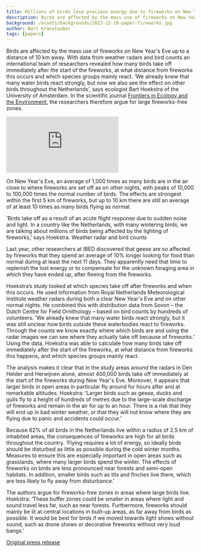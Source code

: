 ```yaml
---
title: Millions of birds lose precious energy due to fireworks on New Year’s Eve
description: Birds are affected by the mass use of fireworks on New Year's Eve up to a distance of 10 km away.
background: /assets/backgrounds/2023-12-18-paper-fireworks.jpg
author: Bart Kranstauber
tags: [papers]
---
```


Birds are affected by the mass use of fireworks on New Year's Eve up to a distance of 10 km away. With data from weather radars and bird counts an international team of researchers revealed how many birds take off immediately after the start of the fireworks, at what distance from fireworks this occurs and which species groups mainly react. ‘We already knew that many water birds react strongly, but now we also see the effect on other birds throughout the Netherlands’, says ecologist Bart Hoekstra of the University of Amsterdam. In the scientific journal [Frontiers in Ecology and the Environment](https://doi.org/10.1002/fee.2694), the researchers therefore argue for large fireworks-free zones.

<div class="ratio ratio-4x3 mb-3">
  <iframe src="https://player.vimeo.com/video/887618127" frameborder="0" allowfullscreen></iframe>
</div>

On New Year's Eve, an average of 1,000 times as many birds are in the air close to where fireworks are set off as on other nights, with peaks of 10,000 to 100,000 times the normal number of birds. The effects are strongest within the first 5 km of fireworks, but up to 10 km there are still an average of at least 10 times as many birds flying as normal.

‘Birds take off as a result of an acute flight response due to sudden noise and light. In a country like the Netherlands, with many wintering birds, we are talking about millions of birds being affected by the lighting of fireworks,’ says Hoekstra.
Weather radar and bird counts

Last year, other researchers at IBED discovered that geese are so affected by fireworks that they spend an average of 10% longer looking for food than normal during at least the next 11 days. They apparently need that time to replenish the lost energy or to compensate for the unknown foraging area in which they have ended up, after fleeing from the fireworks.

Hoekstra’s study looked at which species take off after fireworks and when this occurs. He used information from Royal Netherlands Meteorological Institute weather radars during both a clear New Year's Eve and on other normal nights. He combined this with distribution data from Sovon – the Dutch Centre for Field Ornithology – based on bird counts by hundreds of volunteers. ‘We already knew that many water birds react strongly, but it was still unclear how birds outside these waterbodies react to fireworks. Through the counts we know exactly where which birds are and using the radar images we can see where they actually take off because of fireworks.’ Using the data, Hoekstra was able to calculate how many birds take off immediately after the start of the fireworks, at what distance from fireworks this happens, and which species groups mainly react.

The analysis makes it clear that in the study areas around the radars in Den Helder and Herwijnen alone, almost 400,000 birds take off immediately at the start of the fireworks during New Year's Eve. Moreover, it appears that larger birds in open areas in particular fly around for hours after and at remarkable altitudes. Hoekstra: ‘Larger birds such as geese, ducks and gulls fly to a height of hundreds of metres due to the large-scale discharge of fireworks and remain in the air for up to an hour. There is a risk that they will end up in bad winter weather, or that they will not know where they are flying due to panic and accidents could occur.’

Because 62% of all birds in the Netherlands live within a radius of 2.5 km of inhabited areas, the consequences of fireworks are high for all birds throughout the country. ‘Flying requires a lot of energy, so ideally birds should be disturbed as little as possible during the cold winter months. Measures to ensure this are especially important in open areas such as grasslands, where many larger birds spend the winter. The effects of fireworks on birds are less pronounced near forests and semi-open habitats. In addition, smaller birds such as tits and finches live there, which are less likely to fly away from disturbance.’

The authors argue for fireworks-free zones in areas where large birds live. Hoekstra: ‘These buffer zones could be smaller in areas where light and sound travel less far, such as near forests. Furthermore, fireworks should mainly be lit at central locations in built-up areas, as far away from birds as possible. It would be best for birds if we moved towards light shows without sound, such as drone shows or decorative fireworks without very loud bangs.’

[Original press release](https://www.uva.nl/en/content/news/news/2023/12/millions-of-birds-lose-precious-energy-due-to-fireworks-on-new-years-eve.html)
